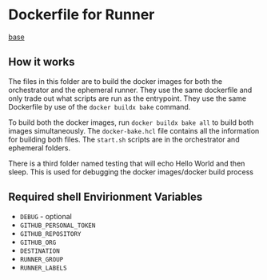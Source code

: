 # Dockerfile for Runner

[base](https://medium.com/dazn-tech/github-self-hosted-runners-on-ecs-f0f7182a3297)

## How it works

The files in this folder are to build the docker images for both the orchestrator and the ephemeral runner. They use the same dockerfile and only trade out what scripts are run as the entrypoint. They use the same Dockerfile by use of the `docker buildx bake` command. 

To build both the docker images, run `docker buildx bake all` to build both images simultaneously. The `docker-bake.hcl` file contains all the information for building both files. The `start.sh` scripts are in the orchestrator and ephemeral folders.

There is a third folder named testing that will echo Hello World and then sleep. This is used for debugging the docker images/docker build process


## Required shell Envirionment Variables
- `DEBUG` - optional
- `GITHUB_PERSONAL_TOKEN`
- `GITHUB_REPOSITORY`
- `GITHUB_ORG`
- `DESTINATION`
- `RUNNER_GROUP`
- `RUNNER_LABELS`